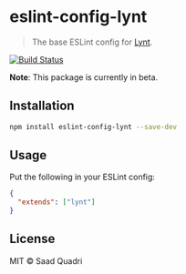 # eslint-config-lynt

> The base ESLint config for [Lynt](https://github.com/saadq/lynt).

[![Build Status](https://travis-ci.org/saadq/eslint-config-lynt.svg?branch=master)](https://travis-ci.org/saadq/eslint-config-lynt)

**Note**: This package is currently in beta.

## Installation

```bash
npm install eslint-config-lynt --save-dev
```

## Usage

Put the following in your ESLint config:

```json
{
  "extends": ["lynt"]
}
```

## License
MIT &copy; Saad Quadri
